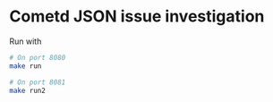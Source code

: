 # Cometd JSON issue investigation

Run with

``` sh
# On port 8080
make run

# On port 8081
make run2
```


